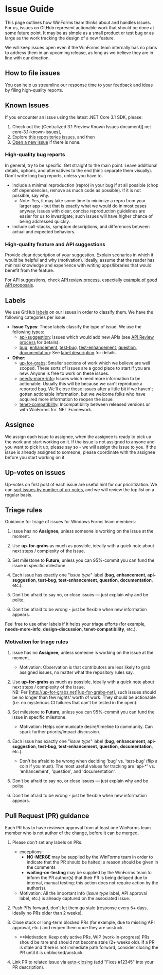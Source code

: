 # Issue Guide

This page outlines how WinForms team thinks about and handles issues.
For us, issues on GitHub represent actionable work that should be done at some future point.
It may be as simple as a small product or test bug or as large as the work tracking the design of a new feature.

We will keep issues open even if the WinForms team internally has no plans to address them in an upcoming release, as long as we believe they are in line with our direction.

## How to file issues

You can help us streamline our response time to your feedback and ideas by filing high-quality reports.

## Known Issues

If you encounter an issue using the latest .NET Core 3.1 SDK, please:

1. Check out the [Centralized 3.1 Preview Known Issues document][.net-core-3.1-known-issues],
1. Explore [this repositories issues][winforms-issues], and then
1. [Open a new issue][new-issue] if there is none.

### High-quality bug reports

In general, try to be specific. Get straight to the main point. Leave additional details, options, and alternatives to the end (hint: separate them visually). Don't write long bug reports, unless you have to.

* Include a minimal reproduction (repro) in your bug if at all possible (chop off dependencies, remove as much code as possible). If it is not possible, say why.
  * Note: Yes, it may take some time to minimize a repro from your larger app - but that is exactly what we would do in most cases anyway. Issues with clear, concise reproduction guidelines are easier for us to investigate; such issues will have higher chance of being addressed quickly.
* Include call-stacks, symptom descriptions, and differences between actual and expected behaviors.

### High-quality feature and API suggestions

Provide clear description of your suggestion. Explain scenarios in which it would be helpful and why (motivation).
Ideally, assume that the reader has minimal knowledge and experience with writing apps/libraries that would benefit from the feature.

For API suggestions, check [API review process][corefx-api-review-process], especially [example of good API proposals][corefx-api-proposal-ex].

## Labels

We use GitHub [labels][labels] on our issues in order to classify them. We have the following categories per issue:

* **Issue Types**: These labels classify the type of issue. We use the following types:
  * [api-suggestion]: Issues which would add new APIs (see [API Review process][corefx-api-review-process] for details).
  * [bug][bug], [enhancement][enhancement], [test-bug][test-bug], [test-enhancement][test-enhancement], [question][question], [documentation][documentation]: See [label description][label-description] for details.
* **Other**:
  * [up-for-grabs][up-for-grabs]: Smaller sections of work which we believe are well scoped. These sorts of issues are a good place to start if you are new. Anyone is free to work on these issues.
  * [needs-more-info][needs-more-info]: Issues which need more information to be actionable. Usually this will be because we can't reproduce a reported bug. We'll close these issues after a little bit if we haven't gotten actionable information, but we welcome folks who have acquired more information to reopen the issue.
  * [tenet-compatibility][tenet-compatibility]: Incompatibility between released versions or with WinForms for .NET Framework.


## Assignee

We assign each issue to assignee, when the assignee is ready to pick up the work and start working on it.
If the issue is not assigned to anyone and you want to pick it up, please say so - we will assign the issue to you.
If the issue is already assigned to someone, please coordinate with the assignee before you start working on it.

## Up-votes on issues

Up-votes on first post of each issue are useful hint for our prioritization.
We can [sort issues by number of up-votes][up-votes], and we will review the top list on a regular basis.

## Triage rules

Guidance for triage of issues for Windows Forms team members:

1. Issue has no **Assignee**, unless someone is working on the issue at the moment.

1. Use **up-for-grabs** as much as possible, ideally with a quick note about next steps / complexity of the issue.

1. Set milestone to **Future**, unless you can 95%-commit you can fund the issue in specific milestone.

1. Each issue has exactly one "*issue type*" label (**bug**, **enhancement**, **api-suggestion**, **test-bug**, **test-enhancement**, **question**, **documentation**, etc.).

1. Don't be afraid to say no, or close issues — just explain why and be polite.

1. Don't be afraid to be wrong - just be flexible when new information appears.

Feel free to use other labels if it helps your triage efforts (for example, **needs-more-info**, **design-discussion**, **tenet-compatibility**, etc.).

### Motivation for triage rules

1. Issue has no **Assignee**, unless someone is working on the issue at the moment.
    * Motivation: Observation is that contributors are less likely to grab assigned issues, no matter what the repository rules say.

1. Use **up-for-grabs** as much as possible, ideally with a quick note about next steps / complexity of the issue.<br />
    NB: Per [http://up-for-grabs.net][up-for-grabs-net], such issues should be no longer than few nights' worth of work. They should be actionable (i.e. no mysterious CI failures that can't be tested in the open).

1. Set milestone to **Future**, unless you can 95%-commit you can fund the issue in specific milestone.
    * Motivation: Helps communicate desire/timeline to community. Can spark further priority/impact discussion.

1. Each issue has exactly one "*issue type*" label (**bug**, **enhancement**, **api-suggestion**, **test-bug**, **test-enhancement**, **question**, **documentation**, etc.).
    * Don't be afraid to be wrong when deciding 'bug' vs. 'test-bug' (flip a coin if you must). The most useful values for tracking are 'api-&#42;' vs. 'enhancement', 'question', and 'documentation'.

1. Don't be afraid to say no, or close issues — just explain why and be polite.

1. Don't be afraid to be wrong - just be flexible when new information appears.

## Pull Request (PR) guidance

Each PR has to have reviewer approval from at least one WinForms team member who is not author of the change, before it can be merged.


1. Please don't set any labels on PRs. 
    * exceptions:
      * **NO-MERGE** may be supplied by the WinForms team in order to indicate that the PR should be halted; a reason should be given in the comments
      * **waiting-on-testing** may be supplied by the WinForms team to inform the PR author(s) that their PR is being delayed due to internal, manual testing; this action does not require action by the author(s).
    * Motivation: All the important info (*issue type* label, API approval label, etc.) is already captured on the associated issue.

1. Push PRs forward, don't let them go stale (response every 5+ days, ideally no PRs older than 2 weeks).

1. Close stuck or long-term blocked PRs (for example, due to missing API approval, etc.) and reopen them once they are unstuck.
    * **Motivation: Keep only active PRs. WIP (work-in-progress) PRs should be rare and should not become stale (2+ weeks old). If a PR is stale and there is not immediate path forward, consider closing the PR until it is unblocked/unstuck.

1. Link PR to related issue via [auto-closing][auto-closing] (add "Fixes #12345" into your PR description).

[comment]: <> (URI Links)

[.net-core-3.0-known-issues]: https://github.com/dotnet/core/blob/master/release-notes/3.0/preview/3.0.0-preview-known-issues.md
[winforms-issues]: https://github.com/dotnet/winforms/issues
[new-issue]: https://github.com/dotnet/winforms/issues/new/choose
[corefx-api-review-process]: https://github.com/dotnet/corefx/blob/master/Documentation/project-docs/api-review-process.md
[corefx-api-proposal-ex]: https://github.com/dotnet/corefx/issues/271
[labels]: https://github.com/dotnet/winforms/labels
[api-suggestion]: https://github.com/dotnet/winforms/labels/api-suggestion
[API Review process]: https://github.com/dotnet/corefx/blob/master/Documentation/project-docs/api-review-process.md
[bug]: https://github.com/dotnet/winforms/labels/bug
[enhancement]: https://github.com/dotnet/winforms/labels/enhancement
[test-bug]: https://github.com/dotnet/winforms/labels/test-bug
[test-enhancement]: https://github.com/dotnet/winforms/labels/test-enhancement
[question]: https://github.com/dotnet/winforms/labels/question
[documentation]: https://github.com/dotnet/winforms/labels/documentation
[label-description]: https://github.com/dotnet/winforms/labels
[up-for-grabs]: https://github.com/dotnet/winforms/labels/up-for-grabs
[needs-more-info]: https://github.com/dotnet/winforms/labels/needs-more-info
[tenet-compatibility]: https://github.com/dotnet/winforms/labels/tenet-compatibility
[milestones]: https://github.com/dotnet/winforms/milestones
[up-votes]: #upvotes-on-issues
[sort issues by number of up-votes]: https://github.com/dotnet/winforms/issues?q=is%3Aissue+is%3Aopen+sort%3Areactions-%2B1-desc
[up-for-grabs-net]: http://up-for-grabs.net
[auto-closing]: https://help.github.com/articles/closing-issues-via-commit-messages/
